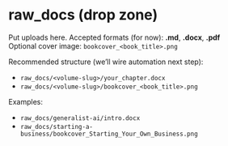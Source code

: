 ﻿# raw_docs (drop zone)

Put uploads here. Accepted formats (for now): **.md**, **.docx**, **.pdf**  
Optional cover image: `bookcover_<book_title>.png`

Recommended structure (we’ll wire automation next step):
- `raw_docs/<volume-slug>/your_chapter.docx`
- `raw_docs/<volume-slug>/bookcover_<book_title>.png`

Examples:
- `raw_docs/generalist-ai/intro.docx`
- `raw_docs/starting-a-business/bookcover_Starting_Your_Own_Business.png`

